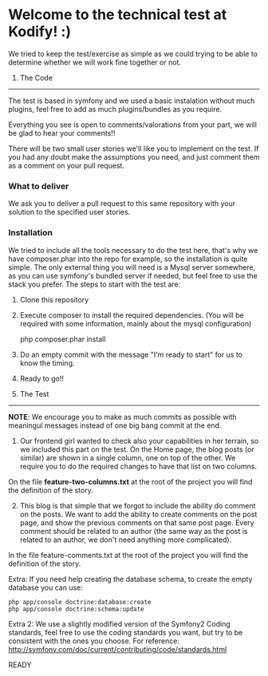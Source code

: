 Welcome to the technical test at Kodify! :)
===========================================
We tried to keep the test/exercise as simple as we could trying to be able
to determine whether we will work fine together or not. 

1) The Code
-----------

The test is based in symfony and we used a basic instalation without much
plugins, feel free to add as much plugins/bundles as you require.

Everything you see is open to comments/valorations from your part, we will
be glad to hear your comments!!

There will be two small user stories we'll like you to implement on the test.
If you had any doubt make the assumptions you need, and just comment them as
a comment on your pull request.

### What to deliver

We ask you to deliver a pull request to this same repository with your solution
to the specified user stories.

### Installation 

We tried to include all the tools necessary to do the test here, that's why
we have composer.phar into the repo for example, so the installation is quite
simple. The only external thing you will need is a Mysql server somewhere, as 
you can use symfony's bundled server if needed, but feel free to use the stack
you prefer.
The steps to start with the test are: 

1) Clone this repository

2) Execute composer to install the required dependencies. (You will be required 
with some information, mainly about the mysql configuration) 

    php composer.phar install

3) Do an empty commit with the message "I'm ready to start" for us to know the timing.

4) Ready to go!! 

2) The Test
-----------
**NOTE**: We encourage you to make as much commits as possible with meaningul messages instead of one big bang commit at the end.

1) Our frontend girl wanted to check also your capabilities in her terrain, so 
we included this part on the test. On the Home page, the blog posts (or similar) 
are shown in a single column, one on top of the other. We require you to do the 
required changes to have that list on two columns.

On the file **feature-two-columns.txt** at the root of the project you will find the definition
of the story.

2) This blog is that simple that we forgot to include the ability do comment on 
the posts. We want to add the ability to create comments on the post page, and 
show the previous comments on that same post page. 
Every comment should be related to an author (the same way as the post is related
to an author, we don't need anything more complicated).

In the file feature-comments.txt at the root of the project you will find the definition
of the story.


Extra: If you need help creating the database schema, to create the empty database
you can use:  

    php app/console doctrine:database:create
    php app/console doctrine:schema:update

Extra 2: We use a slightly modified version of the Symfony2 Coding standards, feel free 
to use the coding standards you want, but try to be consistent with the ones you choose. 
For reference: http://symfony.com/doc/current/contributing/code/standards.html

READY
